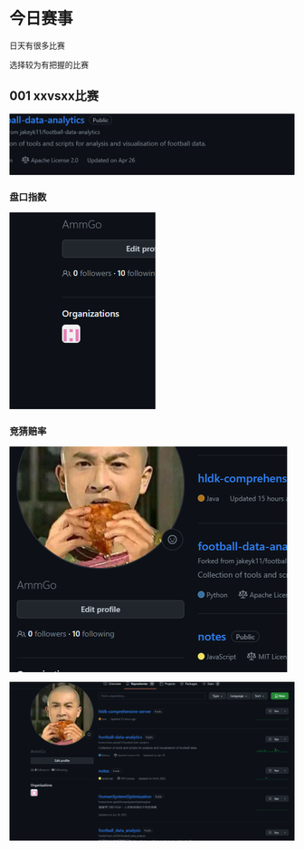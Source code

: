 # 今日赛事

日天有很多比赛

选择较为有把握的比赛

## 001 xxvsxx比赛

![](2023-06-07福冈vs胜负.png)
### 盘口指数

![](2023-06-07福冈vs胜负盘口指数.png)
### 竞猜赔率

![](2023-06-07神户vs胜负竞猜赔率1.png)

![](2023-06-07神户VS身负竞猜2.png)